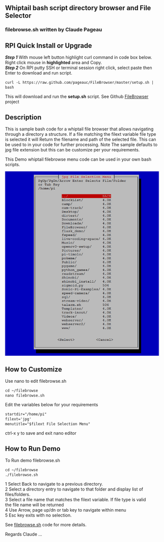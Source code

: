 ## Whiptail bash script directory browser and File Selector
### filebrowse.sh written by Claude Pageau

## RPI Quick Install or Upgrade   

***Step 1*** With mouse left button highlight curl command in code box below. Right click mouse in **highlighted** area and Copy.     
***Step 2*** On RPI putty SSH or terminal session right click, select paste then Enter to download and run script.  

    curl -L https://raw.github.com/pageauc/FileBrowser/master/setup.sh | bash

This will download and run the **setup.sh** script. 
See Github [FileBrowser](https://github.com/pageauc/FileBrowser) project

## Description
This is sample bash code for a whiptail file browser that allows navigating
through a directory a structure. If a file matching the filext variable file type is selected
it will Return the filename and path of the selected file. This can be used to in your code
for further processing.
Note The sample defaults to jpg file extension but this can be 
customize per your requirements.
  
This Demo whiptail filebrowse menu code can be used in your own bash scripts.

![filebrowse.sh menu](https://github.com/pageauc/FileBrowser/blob/master/filebrowse.png) 

## How to Customize
Use nano to edit filebrowse.sh

    cd ~/filebrowse
    nano filebrowse.sh
 
Edit the variables below for your requirements
 
    startdir="/home/pi"
    filext='jpg'    
    menutitle="$filext File Selection Menu"
    
ctrl-x y to save and exit nano editor

## How to Run Demo
To Run demo filebrowse.sh

    cd ~/filebrowse
    ./filebrowse.sh
      
1 Select Back to navigate to a previous directory.  
2 Select a directory entry to navigate to that folder and display list of files/folders.   
3 Select a file name that matches the filext variable. If file type is valid   
  the file name will be returned   
4 Use Arrow, page up/dn or tab key to navigate within menu  
5 Esc key exits with no selection.  

See [filebrowse.sh](https://github.com/pageauc/FileBrowser/blob/master/filebrowse.sh) code for more details.

Regards
Claude ...
